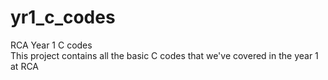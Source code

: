 # yr1_c_codes
RCA Year 1 C codes   
This project contains all the basic C codes that we've covered in the year 1 at RCA
